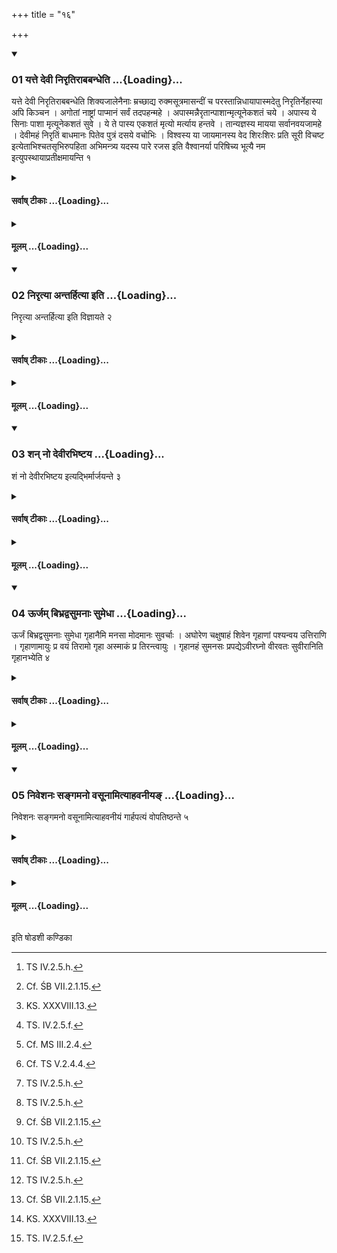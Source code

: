 +++
title = "१६"

+++

<div class="js_include" includetitle="true" newlevelforh1="3" unfilled url="/vedAH_yajuH/taittirIyam/sUtram/ApastambaH/shrautam/vishvAsa-prastutiH/16/16/01_yatte_devI_nirRtirAbabandheti.md">
<details open><summary><h3>01 यत्ते देवी निरृतिराबबन्धेति ...{Loading}...</h3></summary>

यत्ते देवी निरृतिराबबन्धेति शिक्यजालेनैनाः म्रच्छाद्य रुक्मसूत्रमासन्दीं च परस्तान्निधायापास्मदेतु निरृतिर्नेहास्या अपि किञ्चन । अगोतां नाष्ट्रां पाप्मानं सर्वं तदपहन्महे । अपास्मन्नैरृतान्पाशान्मृत्यूनेकशतं चये । अपास्य ये सिनाः पाशा मृत्यूनेकशतं सुवे । ये ते पास्य एकशतं मृत्यो मर्त्याय हन्तवे । तान्यज्ञस्य मायया सर्वानवयजामहे । देवीमहं निरृतिं बाधमानः पितेव पुत्रं दसये वचोभिः । विश्वस्य या जायमानस्य वेद शिरःशिरः प्रति सूरी विचष्ट इत्येताभिश्चतसृभिरुपहिता अभिमन्त्र्य यदस्य पारे रजस इति वैश्वानर्या परिषिच्य भूत्यै नम इत्युपस्थायाप्रतीक्षमायन्ति १
</details>
</div>
<div class="js_include collapsed" newlevelforh1="4" title="सर्वाष् टीकाः" unfilled url="/vedAH_yajuH/taittirIyam/sUtram/ApastambaH/shrautam/sarvASh_TIkAH/16/16/01_yatte_devI_nirRtirAbabandheti.md">
<details><summary><h4>सर्वाष् टीकाः ...{Loading}...</h4></summary>
<details><summary>थिते</summary>

1. Having covered these bricks by means of the net of the sling with yat te devi nirr̥tirā babandha[^1] having kept the thread of the gold plate and the seat further to them,[^2] having addressed the kept down bricks with four verses beginning with apāsmadetu nirr̥tiḥ;[^3] having poured water with a verse addressed to Agni Vaiśvānara beginning with yadasya pāre rajasaḥ,[^4] having stood near them while praising with bhūtyai namaḥ[^5] (the Adhvaryu, the sacrificer and the Brahman) return without looking back.[^6]   

[^1]: TS IV.2.5.h.  

[^2]: Cf. ŚB VII.2.1.15.   

[^3]: KS. XXXVIII.13.   

[^4]: TS. IV.2.5.f.   

[^5]: Cf. MS III.2.4.  

[^6]: Cf. TS V.2.4.4.  
</details>
</details>
</div>
<div class="js_include collapsed" newlevelforh1="4" title="मूलम्" unfilled url="/vedAH_yajuH/taittirIyam/sUtram/ApastambaH/shrautam/mUlam/16/16/01_yatte_devI_nirRtirAbabandheti.md">
<details><summary><h4>मूलम् ...{Loading}...</h4></summary>

यत्ते देवी निरृतिराबबन्धेति शिक्यजालेनैनाः म्रच्छाद्य रुक्मसूत्रमासन्दीं च परस्तान्निधायापास्मदेतु निरृतिर्नेहास्या अपि किञ्चन । अगोतां नाष्ट्रां पाप्मानं सर्वं तदपहन्महे । अपास्मन्नैरृतान्पाशान्मृत्यूनेकशतं चये । अपास्य ये सिनाः पाशा मृत्यूनेकशतं सुवे । ये ते पास्य एकशतं मृत्यो मर्त्याय हन्तवे । तान्यज्ञस्य मायया सर्वानवयजामहे । देवीमहं निरृतिं बाधमानः पितेव पुत्रं दसये वचोभिः । विश्वस्य या जायमानस्य वेद शिरःशिरः प्रति सूरी विचष्ट इत्येताभिश्चतसृभिरुपहिता अभिमन्त्र्य यदस्य पारे रजस इति वैश्वानर्या परिषिच्य भूत्यै नम इत्युपस्थायाप्रतीक्षमायन्ति १
</details>
</div>
<div class="js_include" includetitle="true" newlevelforh1="3" unfilled url="/vedAH_yajuH/taittirIyam/sUtram/ApastambaH/shrautam/vishvAsa-prastutiH/16/16/02_nirRtyA_antarhityA_iti.md">
<details open><summary><h3>02 निरृत्या अन्तर्हित्या इति ...{Loading}...</h3></summary>

निरृत्या अन्तर्हित्या इति विज्ञायते २
</details>
</div>
<div class="js_include collapsed" newlevelforh1="4" title="सर्वाष् टीकाः" unfilled url="/vedAH_yajuH/taittirIyam/sUtram/ApastambaH/shrautam/sarvASh_TIkAH/16/16/02_nirRtyA_antarhityA_iti.md">
<details><summary><h4>सर्वाष् टीकाः ...{Loading}...</h4></summary>
<details><summary>थिते</summary>

2. It is known (from a Brāhmaṇa-text that this is to be done) “in order to separate Nirr̥ti".[^1]   

[^1]: TS V.2.4.4. 
</details>
</details>
</div>
<div class="js_include collapsed" newlevelforh1="4" title="मूलम्" unfilled url="/vedAH_yajuH/taittirIyam/sUtram/ApastambaH/shrautam/mUlam/16/16/02_nirRtyA_antarhityA_iti.md">
<details><summary><h4>मूलम् ...{Loading}...</h4></summary>

निरृत्या अन्तर्हित्या इति विज्ञायते २
</details>
</div>
<div class="js_include" includetitle="true" newlevelforh1="3" unfilled url="/vedAH_yajuH/taittirIyam/sUtram/ApastambaH/shrautam/vishvAsa-prastutiH/16/16/03_shan_no_devIrabhiShTaya.md">
<details open><summary><h3>03 शन् नो देवीरभिष्टय ...{Loading}...</h3></summary>

शं नो देवीरभिष्टय इत्यद्भिर्मार्जयन्ते ३
</details>
</div>
<div class="js_include collapsed" newlevelforh1="4" title="सर्वाष् टीकाः" unfilled url="/vedAH_yajuH/taittirIyam/sUtram/ApastambaH/shrautam/sarvASh_TIkAH/16/16/03_shan_no_devIrabhiShTaya.md">
<details><summary><h4>सर्वाष् टीकाः ...{Loading}...</h4></summary>
<details><summary>थिते</summary>

3. They cleanse themselves[^1] by means of water with śam no devīḥ....[^2]   

[^1]: Cf. TS V.2.4.4.   

[^2]: TB I.2.1.1, KS XXXVIII.13.  
</details>
</details>
</div>
<div class="js_include collapsed" newlevelforh1="4" title="मूलम्" unfilled url="/vedAH_yajuH/taittirIyam/sUtram/ApastambaH/shrautam/mUlam/16/16/03_shan_no_devIrabhiShTaya.md">
<details><summary><h4>मूलम् ...{Loading}...</h4></summary>

शं नो देवीरभिष्टय इत्यद्भिर्मार्जयन्ते ३
</details>
</div>
<div class="js_include" includetitle="true" newlevelforh1="3" unfilled url="/vedAH_yajuH/taittirIyam/sUtram/ApastambaH/shrautam/vishvAsa-prastutiH/16/16/04_Urjam_bibhradvasumanAH_sumedhA.md">
<details open><summary><h3>04 ऊर्जम् बिभ्रद्वसुमनाः सुमेधा ...{Loading}...</h3></summary>

ऊर्जं बिभ्रद्वसुमनाः सुमेधा गृहानैमि मनसा मोदमानः सुवर्चाः । अघोरेण चक्षुषाहं शिवेन गृहाणां पश्यन्वय उत्तिराणि । गृहाणामायुः प्र वयं तिरामो गृहा अस्माकं प्र तिरन्त्वायुः । गृहानहं सुमनसः प्रपद्येऽवीरघ्नो वीरवतः सुवीरानिति गृहानभ्येति ४
</details>
</div>
<div class="js_include collapsed" newlevelforh1="4" title="सर्वाष् टीकाः" unfilled url="/vedAH_yajuH/taittirIyam/sUtram/ApastambaH/shrautam/sarvASh_TIkAH/16/16/04_Urjam_bibhradvasumanAH_sumedhA.md">
<details><summary><h4>सर्वाष् टीकाः ...{Loading}...</h4></summary>
<details><summary>थिते</summary>

4. (The sacrificer) comes back to his home[^1] with Urjaṁ bibhrat....[^2]  

[^1]: i.e. to the place of the performance of the sacrifice. Cp. XVIII.5.15. According to Tālavr̥ntavāsin by the word “home” we have to understand “Prācīnavaṁśa".  

[^2]: KS XXXVIII.13. 
</details>
</details>
</div>
<div class="js_include collapsed" newlevelforh1="4" title="मूलम्" unfilled url="/vedAH_yajuH/taittirIyam/sUtram/ApastambaH/shrautam/mUlam/16/16/04_Urjam_bibhradvasumanAH_sumedhA.md">
<details><summary><h4>मूलम् ...{Loading}...</h4></summary>

ऊर्जं बिभ्रद्वसुमनाः सुमेधा गृहानैमि मनसा मोदमानः सुवर्चाः । अघोरेण चक्षुषाहं शिवेन गृहाणां पश्यन्वय उत्तिराणि । गृहाणामायुः प्र वयं तिरामो गृहा अस्माकं प्र तिरन्त्वायुः । गृहानहं सुमनसः प्रपद्येऽवीरघ्नो वीरवतः सुवीरानिति गृहानभ्येति ४
</details>
</div>
<div class="js_include" includetitle="true" newlevelforh1="3" unfilled url="/vedAH_yajuH/taittirIyam/sUtram/ApastambaH/shrautam/vishvAsa-prastutiH/16/16/05_niveshanaH_sangamano_vasUnAmityAhavanIya~N.md">
<details open><summary><h3>05 निवेशनः सङ्गमनो वसूनामित्याहवनीयङ् ...{Loading}...</h3></summary>

निवेशनः सङ्गमनो वसूनामित्याहवनीयं गार्हपत्यं वोपतिष्ठन्ते ५
</details>
</div>
<div class="js_include collapsed" newlevelforh1="4" title="सर्वाष् टीकाः" unfilled url="/vedAH_yajuH/taittirIyam/sUtram/ApastambaH/shrautam/sarvASh_TIkAH/16/16/05_niveshanaH_sangamano_vasUnAmityAhavanIya~N.md">
<details><summary><h4>सर्वाष् टीकाः ...{Loading}...</h4></summary>
<details><summary>थिते</summary>

5. With niveśanaḥ saṁgamano vasūnām...[^1] they[^2] stand near the Āhavanīya[^3] or Gārhapatya[^4] while praising it.  

[^1]: TS IV.2.5.m.  

[^2]: i.e. The Adharvyu, the sacrificer and the Brahman.   

[^3]: Cf. KS XX.2.   

[^4]: Cf. TS V.2.4.4.  
</details>
</details>
</div>
<div class="js_include collapsed" newlevelforh1="4" title="मूलम्" unfilled url="/vedAH_yajuH/taittirIyam/sUtram/ApastambaH/shrautam/mUlam/16/16/05_niveshanaH_sangamano_vasUnAmityAhavanIya~N.md">
<details><summary><h4>मूलम् ...{Loading}...</h4></summary>

निवेशनः सङ्गमनो वसूनामित्याहवनीयं गार्हपत्यं वोपतिष्ठन्ते ५
</details>
</div>

  
इति षोडशी कण्डिका 
